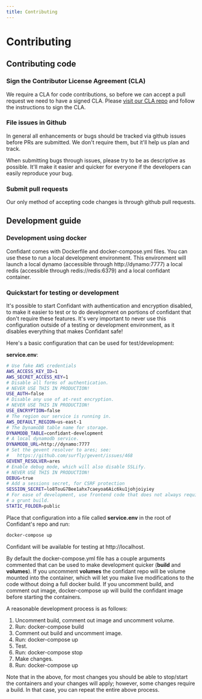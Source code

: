 ```yaml
---
title: Contributing
---
```


# Contributing

## Contributing code

### Sign the Contributor License Agreement (CLA)

We require a CLA for code contributions, so before we can accept a pull request
we need to have a signed CLA. Please [visit our CLA
repo](https://github.com/lyft/CLA) and follow the
instructions to sign the CLA.

### File issues in Github

In general all enhancements or bugs should be tracked via github issues before
PRs are submitted. We don't require them, but it'll help us plan and track.

When submitting bugs through issues, please try to be as descriptive as
possible. It'll make it easier and quicker for everyone if the developers can
easily reproduce your bug.

### Submit pull requests

Our only method of accepting code changes is through github pull requests.

## Development guide

### Development using docker

Confidant comes with Dockerfile and docker-compose.yml files. You can use these
to run a local development environment. This environment will launch a local
dynamo (accessible through http://dynamo:7777) a local redis (accessible
through redis://redis:6379) and a local confidant container.

### Quickstart for testing or development

It's possible to start Confidant with authentication and encryption disabled,
to make it easier to test or to do development on portions of confidant that
don't require these features. It's very important to never use this
configuration outside of a testing or development environment, as it disables
everything that makes Confidant safe!

Here's a basic configuration that can be used for test/development:

__service.env__:

```bash
# Use fake AWS credentials
AWS_ACCESS_KEY_ID=1
AWS_SECRET_ACCESS_KEY=1
# Disable all forms of authentication.
# NEVER USE THIS IN PRODUCTION!
USE_AUTH=false
# Disable any use of at-rest encryption.
# NEVER USE THIS IN PRODUCTION!
USE_ENCRYPTION=false
# The region our service is running in.
AWS_DEFAULT_REGION=us-east-1
# The DynamoDB table name for storage.
DYNAMODB_TABLE=confidant-development
# A local dynamodb service.
DYNAMODB_URL=http://dynamo:7777
# Set the gevent resolver to ares; see:
#   https://github.com/surfly/gevent/issues/468
GEVENT_RESOLVER=ares
# Enable debug mode, which will also disable SSLify.
# NEVER USE THIS IN PRODUCTION!
DEBUG=true
# Add a sessions secret, for CSRF protection
SESSION_SECRET=lo8TouG7Bee1ahx7caeyoa6Aic6ku1johjoiyiey
# For ease of development, use frontend code that does not always require
# a grunt build.
STATIC_FOLDER=public
```

Place that configuration into a file called __service.env__ in the root of
Confidant's repo and run:

```bash
docker-compose up
```

Confidant will be available for testing at http://localhost.

By default the docker-compose.yml file has a couple arguments commented that
can be used to make development quicker (__build__ and __volumes__). If you
uncomment __volumes__ the confidant repo will be volume mounted into the
container, which will let you make live modifications to the code without doing
a full docker build. If you uncomment build, and comment out image,
docker-compose up will build the confidant image before starting the
containers.

A reasonable development process is as follows:

1. Uncomment build, comment out image and uncomment volume.
2. Run: docker-compose build
3. Comment out build and uncomment image.
4. Run: docker-compose up
5. Test.
6. Run: docker-compose stop
7. Make changes.
8. Run: docker-compose up

Note that in the above, for most changes you should be able to stop/start the
containers and your changes will apply; however, some changes require a
build. In that case, you can repeat the entire above process.

